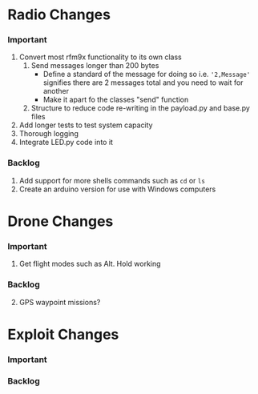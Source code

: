 # Radio Changes
### Important
1. Convert most rfm9x functionality to its own class  
    1. Send messages longer than 200 bytes  
        - Define a standard of the message for doing so i.e. `'2,Message'` signifies there are 2 messages total and you need to wait for another
        - Make it apart fo the classes "send" function  
    2. Structure to reduce code re-writing in the payload.py and base.py files
2. Add longer tests to test system capacity
3. Thorough logging
4. Integrate LED.py code into it

### Backlog
1. Add support for more shells commands such as `cd` or `ls`
2. Create an arduino version for use with Windows computers

# Drone Changes
### Important
1. Get flight modes such as Alt. Hold working
### Backlog
2. GPS waypoint missions?

# Exploit Changes
### Important
### Backlog
